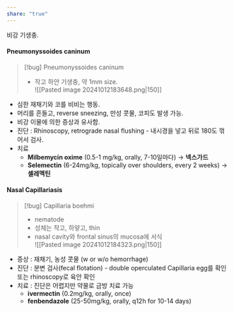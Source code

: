 ```yaml
---
share: "true"
---
```


비강 기생충.

#### Pneumonyssoides caninum

>[!bug] Pneumonyssoides caninum
>- 작고 하얀 기생충, 약 1mm size.<br>![[Pasted image 20241012183648.png|150]]


- 심한 재채기와 코를 비비는 행동.
- 머리를 흔들고, reverse sneezing, 만성 콧물, 코피도 발생 가능.
- 비강 이물에 의한 증상과 유사함.
- 진단 : Rhinoscopy, retrograde nasal flushing - 내시경을 넣고 뒤로 180도 꺾어서 검사.
- 치료
	- **Milbemycin oxime** (0.5-1 mg/kg, orally, 7-10일마다) → **넥스가드**
	- **Selemectin** (6-24mg/kg, topically over shoulders, every 2 weeks) → **셀레멕틴**

#### Nasal Capillariasis

>[!bug] Capillaria boehmi
>- nematode
>- 성체는 작고, 하얗고, thin
>- nasal cavity와 frontal sinus의 mucosa에 서식<br>![[Pasted image 20241012184323.png|150]]

- 증상 : 재채기, 농성 콧물 (w or w/o hemorrhage)
- 진단 : 분변 검사(fecal flotation) - double operculated Capillaria egg를 확인<br>또는 rhinoscopy로 육안 확인
- 치료 : 진단은 어렵지만 약물로 금방 치료 가능
	- **ivermectin** (0.2mg/kg, orally, once)
	- **fenbendazole** (25-50mg/kg, orally, q12h for 10-14 days)